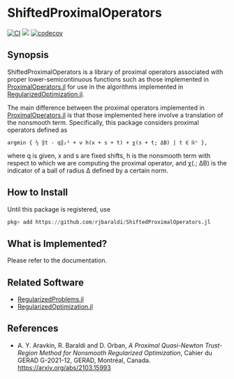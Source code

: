 # ShiftedProximalOperators

[![CI](https://github.com/JuliaSmoothOptimizers/ShiftedProximalOperators.jl/actions/workflows/ci.yml/badge.svg)](https://github.com/JuliaSmoothOptimizers/ShiftedProximalOperators.jl/actions/workflows/ci.yml)
[![](https://img.shields.io/badge/docs-latest-3f51b5.svg)](https://JuliaSmoothOptimizers.github.io/ShiftedProximalOperators.jl/dev)
[![codecov](https://codecov.io/gh/JuliaSmoothOptimizers/ShiftedProximalOperators.jl/branch/master/graph/badge.svg?token=CZzi6ufcXI)](https://codecov.io/gh/JuliaSmoothOptimizers/ShiftedProximalOperators.jl)

## Synopsis

ShiftedProximalOperators is a library of proximal operators associated with proper
lower-semicontinuous functions such as those implemented in
[ProximalOperators.jl](https://github.com/JuliaFirstOrder/ProximalOperators.jl)
for use in the algorithms implemented in [RegularizedOptimization.jl](https://github.com/JuliaSmoothOptimizers/RegularizedOptimization.jl).

The main difference between the proximal operators implemented in
[ProximalOperators.jl](https://github.com/JuliaFirstOrder/ProximalOperators.jl)
is that those implemented here involve a translation of the nonsmooth term.
Specifically, this package considers proximal operators defined as

    argmin { ½ ‖t - q‖₂² + ν h(x + s + t) + χ(s + t; ΔB) | t ∈ ℝⁿ },

where q is given, x and s are fixed shifts, h is the nonsmooth term with respect
to which we are computing the proximal operator, and χ(.; ΔB) is the indicator of
a ball of radius Δ defined by a certain norm.

## How to Install

Until this package is registered, use
```julia
pkg> add https://github.com/rjbaraldi/ShiftedProximalOperators.jl
```

## What is Implemented?

Please refer to the documentation.

## Related Software

* [RegularizedProblems.jl](https://github.com/JuliaSmoothOptimizers/RegularizedProblems.jl)
* [RegularizedOptimization.jl](https://github.com/JuliaSmoothOptimizers/RegularizedOptimization.jl)

## References

* A. Y. Aravkin, R. Baraldi and D. Orban, *A Proximal Quasi-Newton Trust-Region Method for Nonsmooth Regularized Optimization*, Cahier du GERAD G-2021-12, GERAD, Montréal, Canada. https://arxiv.org/abs/2103.15993

